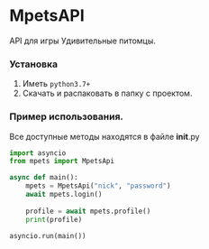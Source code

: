 # MpetsAPI

API для игры Удивительные питомцы.

### Установка

1. Иметь ```python3.7+```
2. Скачать и распаковать в папку с проектом.

### Пример использования.
Все доступные методы находятся в файле __init__.py
```python
import asyncio
from mpets import MpetsApi

async def main():
    mpets = MpetsApi("nick", "password")
    await mpets.login()
    
    profile = await mpets.profile()
    print(profile)

asyncio.run(main())
```
